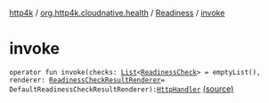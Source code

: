 [http4k](../../index.md) / [org.http4k.cloudnative.health](../index.md) / [Readiness](index.md) / [invoke](./invoke.md)

# invoke

`operator fun invoke(checks: `[`List`](https://kotlinlang.org/api/latest/jvm/stdlib/kotlin.collections/-list/index.html)`<`[`ReadinessCheck`](../-readiness-check/index.md)`> = emptyList(), renderer: `[`ReadinessCheckResultRenderer`](../-readiness-check-result-renderer/index.md)` = DefaultReadinessCheckResultRenderer): `[`HttpHandler`](../../org.http4k.core/-http-handler.md) [(source)](https://github.com/http4k/http4k/blob/master/http4k-cloudnative/src/main/kotlin/org/http4k/cloudnative/health/Health.kt#L38)